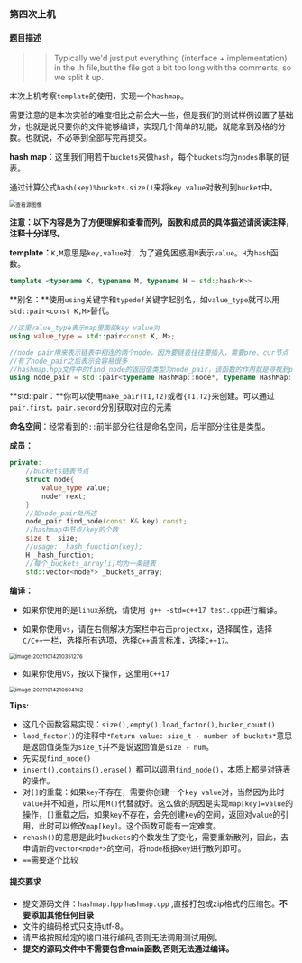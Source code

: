 ### 第四次上机

#### 题目描述

>> Typically we'd just put everything (interface + implementation) in the .h file,but the file got a bit too long with the comments, so we split it up.

​		本次上机考察`template`的使用，实现一个`hashmap`。

​		需要注意的是本次实验的难度相比之前会大一些，但是我们的测试样例设置了基础分，也就是说只要你的文件能够编译，实现几个简单的功能，就能拿到及格的分数。也就说，不必等到全部写完再提交。



**hash map**：这里我们用若干`buckets`来做`hash`，每个`buckets`均为`nodes`串联的链表。

通过计算公式`hash(key)%buckets.size()`来将`key value`对散列到`bucket`中。

<img src="https://cdn-images-1.medium.com/max/1200/1*3jxEppESh9LLK14YMQ-ocA.png" alt="查看源图像" style="zoom: 67%;" />





**注意：以下内容是为了方便理解和查看而列，函数和成员的具体描述请阅读注释，注释十分详尽。**



**template：**`K,M`意思是`key,value`对，为了避免困惑用`M`表示`value`。`H`为`hash`函数。

```c++
template <typename K, typename M, typename H = std::hash<K>>
```



**别名：**使用`using`关键字和`typedef`关键字起别名，如`value_type`就可以用`std::pair<const K,M>`替代。

```c++
//这里value_type表示map里面的key value对
using value_type = std::pair<const K, M>;

//node_pair用来表示链表中相连的两个node，因为要链表往往要插入，需要pre、cur节点
//有了node_pair之后表示会容易很多
//hashmap.hpp文件中的find_node的返回值类型为node_pair，该函数的作用就是寻找到pre,cur对
using node_pair = std::pair<typename HashMap::node*, typename HashMap::node*>;
```



**std::pair：**你可以使用`make_pair(T1,T2)`或者`{T1,T2}`来创建。可以通过`pair.first，pair.second`分别获取对应的元素



**命名空间**：经常看到的`::`前半部分往往是命名空间，后半部分往往是类型。



**成员：**

```c++
private:
	//buckets链表节点
	struct node{
        value_type value;
        node* next;
    }
	//如node_pair处所述
	node_pair find_node(const K& key) const;
	//hashmap中节点/key的个数
	size_t _size;
	//usage: _hash_function(key);
	H _hash_function;
	//每个_buckets_array[i]均为一条链表
	std::vector<node*> _buckets_array;
```



**编译：**

- 如果你使用的是`linux`系统，请使用` g++ -std=c++17 test.cpp`进行编译。

- 如果你使用`vs`，请在右侧解决方案栏中右击`projectxx`，选择属性，选择`C/C++`一栏，选择所有选项，选择`C++`语言标准，选择`C++17`。

<img src="https://typora-1306385380.cos.ap-nanjing.myqcloud.com/img/image-20211014210351276.png" alt="image-20211014210351276" style="zoom:67%;" />



- 如果你使用`VS`，按以下操作，这里用`C++17`

  

<img src="https://typora-1306385380.cos.ap-nanjing.myqcloud.com/img/image-20211014210604162.png" alt="image-20211014210604162" style="zoom:67%;" />

 **Tips:**

- 这几个函数容易实现：`size(),empty(),load_factor(),bucker_count()`
- `laod_factor()`的注释中`*Return value: size_t - number of buckets*`意思是返回值类型为`size_t`并不是说返回值是`size - num`。
- 先实现`find_node()`
- `insert(),contains(),erase() `都可以调用`find_node()`，本质上都是对链表的操作。
- 对`[]`的重载：如果`key`不存在，需要你创建一个`key value`对，当然因为此时`value`并不知道，所以用`M()`代替就好。这么做的原因是实现`map[key]=value`的操作，`[]`重载之后，如果`key`不存在，会先创建`key`的空间，返回对`value`的引用，此时可以修改`map[key]`。这个函数可能有一定难度。
- `rehash()`的意思是此时`buckets`的个数发生了变化，需要重新散列，因此，去申请新的`vector<node*>`的空间，将`node`根据`key`进行散列即可。
- `==`需要逐个比较







#### 提交要求

- 提交源码文件：`hashmap.hpp` `hashmap.cpp` ,直接打包成zip格式的压缩包。**不要添加其他任何目录**
- 文件的编码格式只支持utf-8。
- 请严格按照给定的接口进行编码,否则无法调用测试用例。
- **提交的源码文件中不需要包含main函数,否则无法通过编译。**



